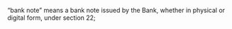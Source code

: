 “bank note” means a bank note issued by the Bank, whether in physical or digital form, under section 22;